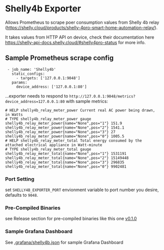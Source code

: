 ﻿# Shelly4b Exporter
 
 Allows Prometheus to scrape poer consumption values from Shelly 4b relay (https://shelly.cloud/products/shelly-4pro-smart-home-automation-relay/).
 
 It takes values from HTTP API on device, check their documentation here https://shelly-api-docs.shelly.cloud/#shelly4pro-status for more info.
 
 ## Sample Prometheus scrape config
 
 ```
  - job_name: 'Shelly4b'
    static_configs:
      - targets: ['127.0.0.1:9048']
    params:
      device_address: ['127.0.0.1:80']
```
...exporter needs to respond to `http://127.0.0.1:9048/metrics?device_address=127.0.0.1:80` with sample metrics:
```
# HELP shelly4b_relay_meter_power Current real AC power being drawn, in Watts
# TYPE shelly4b_relay_meter_power gauge
shelly4b_relay_meter_power{name="None",pos="1"} 151.9
shelly4b_relay_meter_power{name="None",pos="2"} 1541.1
shelly4b_relay_meter_power{name="None",pos="3"} 27
shelly4b_relay_meter_power{name="None",pos="0"} 1005.5
# HELP shelly4b_relay_meter_total Total energy consumed by the attached electrical appliance in Watt-minute
# TYPE shelly4b_relay_meter_total gauge
shelly4b_relay_meter_total{name="None",pos="1"} 1531191
shelly4b_relay_meter_total{name="None",pos="2"} 15149448
shelly4b_relay_meter_total{name="None",pos="3"} 296835
shelly4b_relay_meter_total{name="None",pos="0"} 9902481
```

### Port Setting
set `SHELLY4B_EXPORTER_PORT` envionment variable to port number you desire, defaults to `9048`.

### Pre-Compiled Binaries
see Release section for pre-compiled binaries like this one [v0.1.0](https://github.com/jbremmer/shelly4b_exporter/releases/tag/v0.1.0)

### Sample Grafana Dashboard
See [.grafana/shelly4b.json](https://github.com/jbremmer/shelly4b_exporter/blob/main/.grafana/shelly4b.json) for sample Grafana Dashboard
